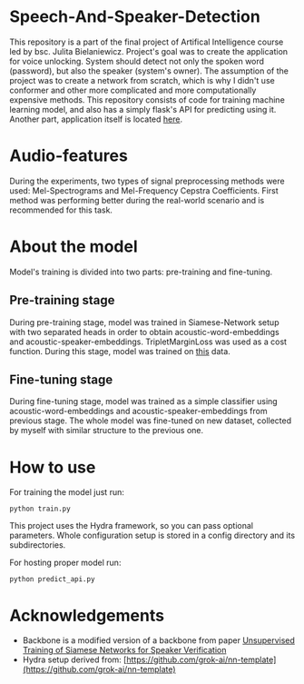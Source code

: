 # Speech-And-Speaker-Detection
This repository is a part of the final project of Artifical Intelligence course led by bsc. Julita Bielaniewicz. Project's goal was to create the application for voice unlocking. System should detect not only the spoken word (password), but also the speaker (system's owner). The assumption of the project was to create a network from scratch, which is why I didn't use conformer and other more complicated and more computationally expensive methods.
This repository consists of code for training machine learning model, and also has a simply flask's API for predicting using it. Another part, application itself is located [here](https://github.com/konrad-karanowski/Speaker-Lock). 

# Audio-features
During the experiments, two types of  signal preprocessing methods were used: Mel-Spectrograms and Mel-Frequency Cepstra Coefficients. First method was performing better during the real-world scenario and is recommended for this task.

# About the model
Model's training is divided into two parts: pre-training and fine-tuning.

## Pre-training stage
During pre-training stage, model was trained in Siamese-Network setup with two separated heads in order to obtain acoustic-word-embeddings and acoustic-speaker-embeddings. TripletMarginLoss was used as a cost function. During this stage, model was trained on [this](https://www.kaggle.com/datasets/bharatsahu/speech-commands-classification-dataset) data.

## Fine-tuning stage
During fine-tuning stage, model was trained as a simple classifier using acoustic-word-embeddings and acoustic-speaker-embeddings from previous stage. The whole model was fine-tuned on new dataset, collected by myself with similar structure to the previous one. 

# How to use
For training the model just run:
```
python train.py
```
This project uses the Hydra framework, so you can pass optional parameters. Whole configuration setup is stored in a config directory and its subdirectories.

For hosting proper model run:
```
python predict_api.py
```

# Acknowledgements
* Backbone is a modified version of a backbone from paper [Unsupervised Training of Siamese Networks for Speaker Verification](https://upcommons.upc.edu/bitstream/handle/2117/332092/1882.pdf;jsessionid=999E22DB13AA0EE105470549C219468C?sequence=1)
* Hydra setup derived from: [https://github.com/grok-ai/nn-template](https://github.com/grok-ai/nn-template)
